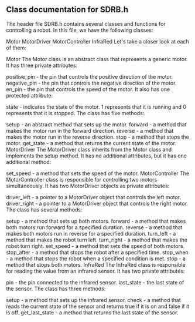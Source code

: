 ## Class documentation for SDRB.h
The header file SDRB.h contains several classes and functions for controlling a robot. In this file, we have the following classes:

Motor
MotorDriver
MotorController
InfraRed
Let's take a closer look at each of them:

Motor
The Motor class is an abstract class that represents a generic motor. It has three private attributes:

positive_pin - the pin that controls the positive direction of the motor.
negative_pin - the pin that controls the negative direction of the motor.
en_pin - the pin that controls the speed of the motor.
It also has one protected attribute:

state - indicates the state of the motor. 1 represents that it is running and 0 represents that it is stopped.
The class has five methods:

setup - an abstract method that sets up the motor.
forward - a method that makes the motor run in the forward direction.
reverse - a method that makes the motor run in the reverse direction.
stop - a method that stops the motor.
get_state - a method that returns the current state of the motor.
MotorDriver
The MotorDriver class inherits from the Motor class and implements the setup method. It has no additional attributes, but it has one additional method:

set_speed - a method that sets the speed of the motor.
MotorController
The MotorController class is responsible for controlling two motors simultaneously. It has two MotorDriver objects as private attributes:

driver_left - a pointer to a MotorDriver object that controls the left motor.
driver_right - a pointer to a MotorDriver object that controls the right motor.
The class has several methods:

setup - a method that sets up both motors.
forward - a method that makes both motors run forward for a specified duration.
reverse - a method that makes both motors run in reverse for a specified duration.
turn_left - a method that makes the robot turn left.
turn_right - a method that makes the robot turn right.
set_speed - a method that sets the speed of both motors.
stop_after - a method that stops the robot after a specified time.
stop_when - a method that stops the robot when a specified condition is met.
stop - a method that stops both motors.
InfraRed
The InfraRed class is responsible for reading the value from an infrared sensor. It has two private attributes:

pin - the pin connected to the infrared sensor.
last_state - the last state of the sensor.
The class has three methods:

setup - a method that sets up the infrared sensor.
check - a method that reads the current state of the sensor and returns true if it is on and false if it is off.
get_last_state - a method that returns the last state of the sensor.




